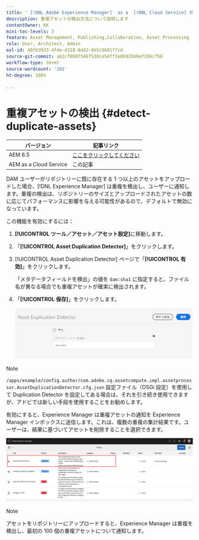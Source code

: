 ```yaml
---
title: ' [!DNL Adobe Experience Manager]  as a  [!DNL Cloud Service] の重複アセットの検出'
description: 重複アセットの検出方法について説明します
contentOwner: KK
mini-toc-levels: 3
feature: Asset Management, Publishing,Collaboration, Asset Processing
role: User, Architect, Admin
exl-id: 40f63933-4f4e-4318-8d42-4b5c9b01f7cd
source-git-commit: ab2cf8007546f538ce54ff3e0b92bb0ef399c758
workflow-type: tm+mt
source-wordcount: '201'
ht-degree: 100%

---
```



# 重複アセットの検出 {#detect-duplicate-assets}

| バージョン | 記事リンク |
| -------- | ---------------------------- |
| AEM 6.5 | [ここをクリックしてください](https://experienceleague.adobe.com/docs/experience-manager-65/assets/managing/duplicate-detection.html?lang=ja) |
| AEM as a Cloud Service | この記事 |

DAM ユーザーがリポジトリーに既に存在する 1 つ以上のアセットをアップロードした場合、[!DNL Experience Manager] は重複を検出し、ユーザーに通知します。重複の検出は、リポジトリーのサイズとアップロードされたアセットの数に応じてパフォーマンスに影響を与える可能性があるので、デフォルトで無効になっています。

この機能を有効にするには：

1. **[!UICONTROL ツール／アセット／アセット設定]**&#x200B;に移動します。

1. 「**[!UICONTROL Asset Duplication Detector]**」をクリックします。

1. [!UICONTROL Asset Duplication Detector] ページで「**[!UICONTROL 有効]**」をクリックします。

   「メタデータフィールドを検出」の値を `dam:sha1` に指定すると、ファイル名が異なる場合でも重複アセットが確実に検出されます。

1. 「**[!UICONTROL 保存]**」をクリックします。

   ![Asset Duplication Detector](assets/asset-duplication-detector.png)

>[!NOTE]
>
>`/apps/example/config.author/com.adobe.cq.assetcompute.impl.assetprocessor.AssetDuplicationDetector.cfg.json` 設定ファイル（OSGi 設定）を使用して Duplication Detector を設定してある場合は、それを引き続き使用できますが、アドビでは新しい手段を使用することをお勧めします。


有効にすると、Experience Manager は重複アセットの通知を Experience Manager インボックスに送信します。これは、複数の重複の集計結果です。ユーザーは、結果に基づいてアセットを削除することを選択できます。

![重複アセットのインボックス通知](assets/duplicate-detect-inbox-notification.png)

>[!NOTE]
>
>アセットをリポジトリーにアップロードすると、Experience Manager は重複を検出し、最初の 100 個の重複アセットについて通知します。
